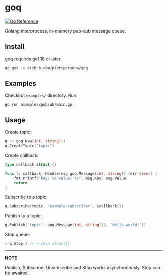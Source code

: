 # goq

[![Go Reference](https://pkg.go.dev/badge/github.com/piotrpersona/goq.svg)](https://pkg.go.dev/github.com/piotrpersona/goq)

Golang interprocess, in-memory pub-sub message queue.

## Install

goq requires go1.18 or later.

```bash
go get -u github.com/piotrpersona/goq
```

## Examples

Checkout `examples/` directory.
Run
```console
go run examples/pubsub/main.go
```

## Usage

Create topic:
```go
q := goq.New[int, string]()
q.CreateTopic("topic")
```

Create callback:
```go
type callback struct {}

func (c callback) Handle(msg goq.Message[int, string]) (err error) {
    fmt.Printf("key: %d value: %s", msg.Key, msg.Value)
    return
}
```

Subscribe to a topic:
```go
q.Subscribe(topic, "example-subscriber", &callback{})
```

Publish to a topic:
```go
q.Publish("topic", goq.Message[int, string]{1, "Hello world!"})
```

Stop queue:
```go
<-q.Stop() // <-chan struct{}
```
---
**NOTE**

Publish, Subscribe, Unsubscribe and Stop works asynchronously.
Stop can be awaited.